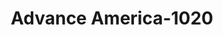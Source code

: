---
f_zip-code: 19952
f_state-code: DE
title: Advance America-1020
f_phone: 302-398-3970
f_city-only: Harrington
f_address: 2000 Midway Dr Ste 3 Harrington
f_location-unique-id: '1020'
slug: advance-america-1020
updated-on: '2024-05-30T13:46:58.046Z'
created-on: '2024-05-30T13:36:59.803Z'
published-on: '2024-05-30T13:54:32.469Z'
f_city-state: cms/city/harrington-de.md
f_company: cms/company/advance-america.md
f_state: cms/state/delaware.md
layout: '[payday-loan].html'
tags: payday-loan
---